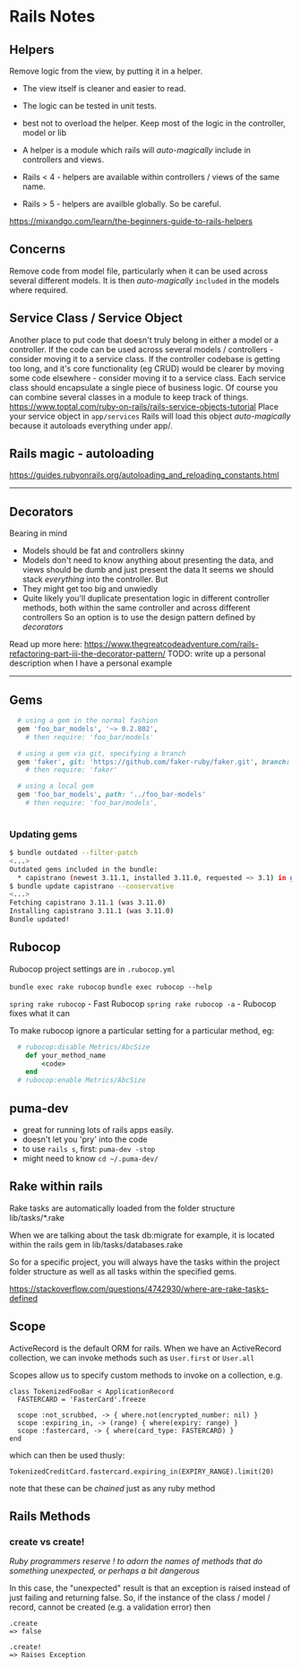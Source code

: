# Rails Notes

## Helpers 
Remove logic from the view, by putting it in a helper.
- The view itself is cleaner and easier to read.
- The logic can be tested in unit tests.

- best not to overload the helper. Keep most of the logic in the controller, model or lib

- A helper is a module which rails will *auto-magically* include in controllers and views. 
- Rails < 4 - helpers are available within controllers / views of the same name.
- Rails > 5 - helpers are availble globally. So be careful.

https://mixandgo.com/learn/the-beginners-guide-to-rails-helpers  

## Concerns 
Remove code from model file, particularly when it can be used across several different models. It is then *auto-magically* `included` in the models where required.

## Service Class / Service Object
Another place to put code that doesn't truly belong in either a model or a controller. 
If the code can be used across several models / controllers - consider moving it to a service class.
If the controller codebase is getting too long, and it's core functionality (eg CRUD) would be clearer by moving some code elsewhere - consider moving it to a service class.
Each service class should encapsulate a single piece of business logic. Of course you can combine several classes in a module to keep track of things.
https://www.toptal.com/ruby-on-rails/rails-service-objects-tutorial
Place your service object in `app/services` Rails will load this object *auto-magically* because it autoloads everything under app/. 


## Rails magic - autoloading
https://guides.rubyonrails.org/autoloading_and_reloading_constants.html



---
## Decorators

Bearing in mind
- Models should be fat and controllers skinny
- Models don't need to know anything about presenting the data, and views should be dumb and just present the data
It seems we should stack _everything_ into the controller. But
- They might get too big and unwiedly
- Quite likely you'll duplicate presentation logic in different controller methods, both within the same controller and across different controllers
So an option is to use the design pattern defined by _decorators_

Read up more here: https://www.thegreatcodeadventure.com/rails-refactoring-part-iii-the-decorator-pattern/
TODO: write up a personal description when I have a personal example

---

## Gems
```rb
  # using a gem in the normal fashion
  gem 'foo_bar_models', '~> 0.2.802', 
    # then require: 'foo_bar/models'

  # using a gem via git, specifying a branch
  gem 'faker', git: 'https://github.com/faker-ruby/faker.git', branch: 'master'
    # then require: 'faker'

  # using a local gem
  gem 'foo_bar_models', path: '../foo_bar-models'
    # then require: 'foo_bar/models',
    
```

### Updating gems
```bash
$ bundle outdated --filter-patch
<...>
Outdated gems included in the bundle:
  * capistrano (newest 3.11.1, installed 3.11.0, requested ~> 3.1) in groups "development"
$ bundle update capistrano --conservative
<...>
Fetching capistrano 3.11.1 (was 3.11.0)
Installing capistrano 3.11.1 (was 3.11.0)
Bundle updated!
```

## Rubocop
Rubocop project settings are in `.rubocop.yml`

`bundle exec rake rubocop`
`bundle exec rubocop --help`

`spring rake rubocop` - Fast Rubocop
`spring rake rubocop -a` - Rubocop fixes what it can

To make rubocop ignore a particular setting for a particular method, eg:
```rb
  # rubocop:disable Metrics/AbcSize
	def your_method_name
		<code>
	end
  # rubocop:enable Metrics/AbcSize
```

## puma-dev
- great for running lots of rails apps easily.
- doesn't let you 'pry' into the code
- to use `rails s`, first: `puma-dev -stop`
- might need to know `cd ~/.puma-dev/`

## Rake within rails
Rake tasks are automatically loaded from the folder structure lib/tasks/*.rake

When we are talking about the task db:migrate for example, it is located within the rails gem in lib/tasks/databases.rake

So for a specific project, you will always have the tasks within the project folder structure as well as all tasks within the specified gems.

https://stackoverflow.com/questions/4742930/where-are-rake-tasks-defined



## Scope
ActiveRecord is the default ORM for rails. When we have an ActiveRecord collection, we can invoke methods such as `User.first` or `User.all`

Scopes allow us to specify custom methods to invoke on a collection, e.g.
```
class TokenizedFooBar < ApplicationRecord
  FASTERCARD = 'FasterCard'.freeze

  scope :not_scrubbed, -> { where.not(encrypted_number: nil) }
  scope :expiring_in, -> (range) { where(expiry: range) }
  scope :fastercard, -> { where(card_type: FASTERCARD) }
end
```
which can then be used thusly:
```
TokenizedCreditCard.fastercard.expiring_in(EXPIRY_RANGE).limit(20)
```
note that these can be _chained_ just as any ruby method


## Rails Methods

### create vs create!

_Ruby programmers reserve ! to adorn the names of methods that do something unexpected, or perhaps a bit dangerous_

In this case, the "unexpected" result is that an exception is raised instead of just failing and returning false.
So, if the instance of the class / model / record, cannot be created (e.g. a validation error) then
```
.create
=> false

.create!
=> Raises Exception
```

